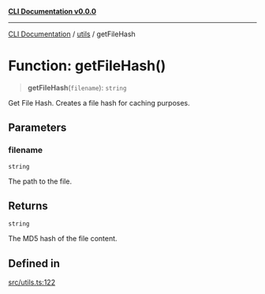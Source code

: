 [**CLI Documentation v0.0.0**](../../README.md)

***

[CLI Documentation](../../modules.md) / [utils](../README.md) / getFileHash

# Function: getFileHash()

> **getFileHash**(`filename`): `string`

Get File Hash.
Creates a file hash for caching purposes.

## Parameters

### filename

`string`

The path to the file.

## Returns

`string`

The MD5 hash of the file content.

## Defined in

[src/utils.ts:122](https://github.com/stonemjs/cli/blob/7903e21087d732d9d42947a348eb3c473963e042/src/utils.ts#L122)
